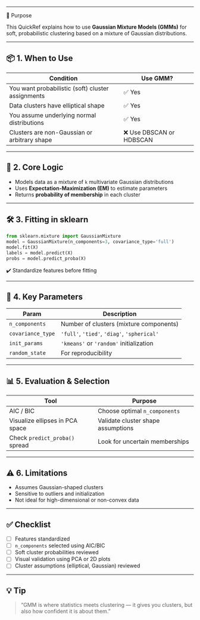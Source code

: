 ___
🎯 Purpose

This QuickRef explains how to use **Gaussian Mixture Models (GMMs)** for soft, probabilistic clustering based on a mixture of Gaussian distributions.

---

## 📦 1. When to Use

| Condition                                         | Use GMM?                |
| ------------------------------------------------- | ----------------------- |
| You want probabilistic (soft) cluster assignments | ✅ Yes                   |
| Data clusters have elliptical shape               | ✅ Yes                   |
| You assume underlying normal distributions        | ✅ Yes                   |
| Clusters are non-Gaussian or arbitrary shape      | ❌ Use DBSCAN or HDBSCAN |

---

## 🧮 2. Core Logic

* Models data as a mixture of `k` multivariate Gaussian distributions
* Uses **Expectation-Maximization (EM)** to estimate parameters
* Returns **probability of membership** in each cluster

---

## 🛠️ 3. Fitting in sklearn

```python
from sklearn.mixture import GaussianMixture
model = GaussianMixture(n_components=3, covariance_type='full')
model.fit(X)
labels = model.predict(X)
probs = model.predict_proba(X)
```

✔️ Standardize features before fitting

---

## 🔧 4. Key Parameters

| Param             | Description                                 |
| ----------------- | ------------------------------------------- |
| `n_components`    | Number of clusters (mixture components)     |
| `covariance_type` | `'full'`, `'tied'`, `'diag'`, `'spherical'` |
| `init_params`     | `'kmeans'` or `'random'` initialization     |
| `random_state`    | For reproducibility                         |

---

## 📊 5. Evaluation & Selection

| Tool                            | Purpose                            |
| ------------------------------- | ---------------------------------- |
| AIC / BIC                       | Choose optimal `n_components`      |
| Visualize ellipses in PCA space | Validate cluster shape assumptions |
| Check `predict_proba()` spread  | Look for uncertain memberships     |

---

## ⚠️ 6. Limitations

* Assumes Gaussian-shaped clusters
* Sensitive to outliers and initialization
* Not ideal for high-dimensional or non-convex data

---

## ✅ Checklist

* [ ] Features standardized
* [ ] `n_components` selected using AIC/BIC
* [ ] Soft cluster probabilities reviewed
* [ ] Visual validation using PCA or 2D plots
* [ ] Cluster assumptions (elliptical, Gaussian) reviewed

---

## 💡 Tip

> “GMM is where statistics meets clustering — it gives you clusters, but also how confident it is about them.”
